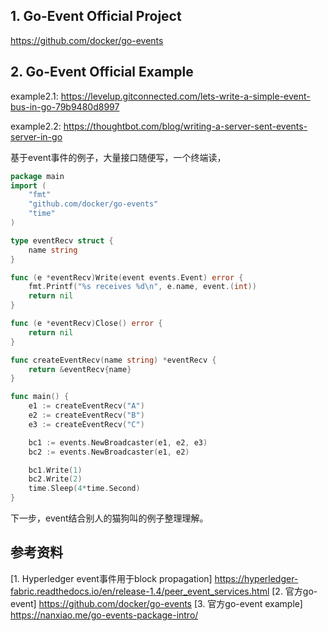 ## 1. Go-Event Official Project

https://github.com/docker/go-events



## 2. Go-Event Official Example


example2.1: https://levelup.gitconnected.com/lets-write-a-simple-event-bus-in-go-79b9480d8997

example2.2: https://thoughtbot.com/blog/writing-a-server-sent-events-server-in-go


基于event事件的例子，大量接口随便写，一个终端读，

```go
package main
import (
    "fmt"
    "github.com/docker/go-events"
    "time"
)

type eventRecv struct {
    name string
}

func (e *eventRecv)Write(event events.Event) error {
    fmt.Printf("%s receives %d\n", e.name, event.(int))
    return nil
}

func (e *eventRecv)Close() error {
    return nil
}

func createEventRecv(name string) *eventRecv {
    return &eventRecv{name}
}

func main() {
    e1 := createEventRecv("A")
    e2 := createEventRecv("B")
    e3 := createEventRecv("C")

    bc1 := events.NewBroadcaster(e1, e2, e3)
    bc2 := events.NewBroadcaster(e1, e2)

    bc1.Write(1)
    bc2.Write(2)
    time.Sleep(4*time.Second)
}
```


下一步，event结合别人的猫狗叫的例子整理理解。





## 参考资料
[1. Hyperledger event事件用于block propagation] https://hyperledger-fabric.readthedocs.io/en/release-1.4/peer_event_services.html
[2. 官方go-event] https://github.com/docker/go-events
[3. 官方go-event example] https://nanxiao.me/go-events-package-intro/